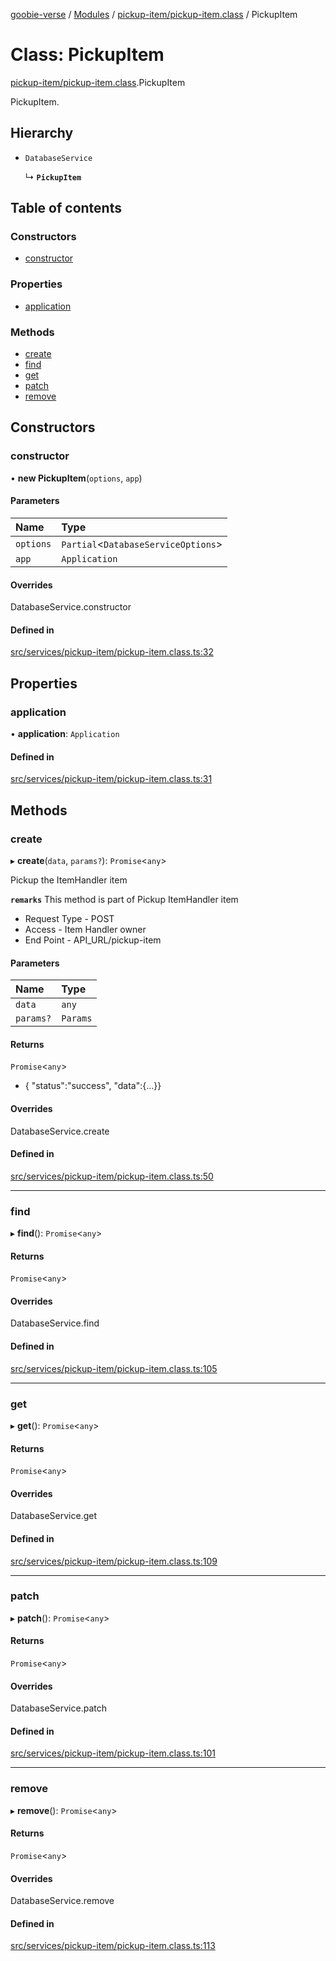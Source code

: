 [goobie-verse](../README.md) / [Modules](../modules.md) / [pickup-item/pickup-item.class](../modules/pickup_item_pickup_item_class.md) / PickupItem

# Class: PickupItem

[pickup-item/pickup-item.class](../modules/pickup_item_pickup_item_class.md).PickupItem

PickupItem.

## Hierarchy

- `DatabaseService`

  ↳ **`PickupItem`**

## Table of contents

### Constructors

- [constructor](pickup_item_pickup_item_class.PickupItem.md#constructor)

### Properties

- [application](pickup_item_pickup_item_class.PickupItem.md#application)

### Methods

- [create](pickup_item_pickup_item_class.PickupItem.md#create)
- [find](pickup_item_pickup_item_class.PickupItem.md#find)
- [get](pickup_item_pickup_item_class.PickupItem.md#get)
- [patch](pickup_item_pickup_item_class.PickupItem.md#patch)
- [remove](pickup_item_pickup_item_class.PickupItem.md#remove)

## Constructors

### constructor

• **new PickupItem**(`options`, `app`)

#### Parameters

| Name | Type |
| :------ | :------ |
| `options` | `Partial`<`DatabaseServiceOptions`\> |
| `app` | `Application` |

#### Overrides

DatabaseService.constructor

#### Defined in

[src/services/pickup-item/pickup-item.class.ts:32](https://github.com/digisomni-syndicate/vircadia-metaverse-v2/blob/4467f0e/src/services/pickup-item/pickup-item.class.ts#L32)

## Properties

### application

• **application**: `Application`

#### Defined in

[src/services/pickup-item/pickup-item.class.ts:31](https://github.com/digisomni-syndicate/vircadia-metaverse-v2/blob/4467f0e/src/services/pickup-item/pickup-item.class.ts#L31)

## Methods

### create

▸ **create**(`data`, `params?`): `Promise`<`any`\>

Pickup the ItemHandler item

**`remarks`**
This method is part of Pickup ItemHandler item
- Request Type - POST
- Access - Item Handler owner
- End Point - API_URL/pickup-item

#### Parameters

| Name | Type |
| :------ | :------ |
| `data` | `any` |
| `params?` | `Params` |

#### Returns

`Promise`<`any`\>

- { "status":"success", "data":{...}}

#### Overrides

DatabaseService.create

#### Defined in

[src/services/pickup-item/pickup-item.class.ts:50](https://github.com/digisomni-syndicate/vircadia-metaverse-v2/blob/4467f0e/src/services/pickup-item/pickup-item.class.ts#L50)

___

### find

▸ **find**(): `Promise`<`any`\>

#### Returns

`Promise`<`any`\>

#### Overrides

DatabaseService.find

#### Defined in

[src/services/pickup-item/pickup-item.class.ts:105](https://github.com/digisomni-syndicate/vircadia-metaverse-v2/blob/4467f0e/src/services/pickup-item/pickup-item.class.ts#L105)

___

### get

▸ **get**(): `Promise`<`any`\>

#### Returns

`Promise`<`any`\>

#### Overrides

DatabaseService.get

#### Defined in

[src/services/pickup-item/pickup-item.class.ts:109](https://github.com/digisomni-syndicate/vircadia-metaverse-v2/blob/4467f0e/src/services/pickup-item/pickup-item.class.ts#L109)

___

### patch

▸ **patch**(): `Promise`<`any`\>

#### Returns

`Promise`<`any`\>

#### Overrides

DatabaseService.patch

#### Defined in

[src/services/pickup-item/pickup-item.class.ts:101](https://github.com/digisomni-syndicate/vircadia-metaverse-v2/blob/4467f0e/src/services/pickup-item/pickup-item.class.ts#L101)

___

### remove

▸ **remove**(): `Promise`<`any`\>

#### Returns

`Promise`<`any`\>

#### Overrides

DatabaseService.remove

#### Defined in

[src/services/pickup-item/pickup-item.class.ts:113](https://github.com/digisomni-syndicate/vircadia-metaverse-v2/blob/4467f0e/src/services/pickup-item/pickup-item.class.ts#L113)
